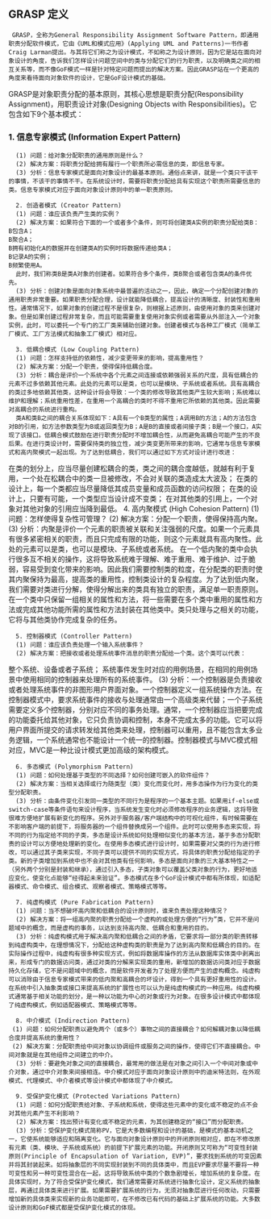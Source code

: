 ## GRASP 定义

```
 GRASP，全称为General Responsibility Assignment Software Pattern，即通用职责分配软件模式，它由《UML和模式应用》(Applying UML and Patterns)一书作者Craig Larman提出。与其将它们称之为设计模式，不如称之为设计原则，因为它是站在面向对象设计的角度，告诉我们怎样设计问题空间中的类与分配它们的行为职责，以及明确类之间的相互关系等，而不像GoF模式一样是针对特定问题而提出的解决方案。因此GRASP站在一个更高的角度来看待面向对象软件的设计，它是GoF设计模式的基础。
```

GRASP是对象职责分配的基本原则，其核心思想是职责分配(Responsibility Assignment)，用职责设计对象(Designing Objects with Responsibilities)。它包含如下9个基本模式：
 
###      1. 信息专家模式 (Information Expert Pattern)

      (1) 问题：给对象分配职责的通用原则是什么？
      (2) 解决方案：将职责分配给拥有履行一个职责所必需信息的类，即信息专家。
      (3) 分析：信息专家模式是面向对象设计的最基本原则。通俗点来讲，就是一个类只干该干的事情，不该干的事情不干。在系统设计时，需要将职责分配给具有实现这个职责所需要信息的类。信息专家模式对应于面向对象设计原则中的单一职责原则。
 
      2. 创造者模式 (Creator Pattern)
      (1) 问题：谁应该负责产生类的实例？
      (2) 解决方案：如果符合下面的一个或者多个条件，则可将创建类A实例的职责分配给类B：
	B包含A；
	B聚合A；
	B拥有初始化A的数据并在创建类A的实例时将数据传递给类A；
	B记录A的实例；
	B频繁使用A。
      此时，我们称类B是类A对象的创建者。如果符合多个条件，类B聚合或者包含类A的条件优先。
      (3) 分析：创建对象是面向对象系统中最普遍的活动之一，因此，确定一个分配创建对象的通用职责非常重要。如果职责分配合理，设计就能降低耦合，提高设计的清晰度、封装性和重用性。通常情况下，如果对象的创建过程不是很复杂，则根据上述原则，由使用对象的类来创建对象。但是如果创建过程非常复杂，而且可能需要重复使用对象实例或者需要从外部注入一个对象实例，此时，可以委托一个专门的工厂类来辅助创建对象。创建者模式与各种工厂模式（简单工厂模式、工厂方法模式和抽象工厂模式）相对应。
 
      3. 低耦合模式 (Low Coupling Pattern)
      (1) 问题：怎样支持低的依赖性，减少变更带来的影响，提高重用性？
      (2) 解决方案：分配一个职责，使得保持低耦合度。
      (3) 分析：耦合是评价一个系统中各个元素之间连接或依赖强弱关系的尺度，具有低耦合的元素不过多依赖其他元素。此处的元素可以是类，也可以是模块、子系统或者系统。具有高耦合的类过多地依赖其他类，这种设计将会导致：一个类的修改导致其他类产生较大影响；系统难以维护和理解；系统重用性差，在重用一个高耦合的类时不得不重用它所依赖的其他类。因此需要对高耦合的系统进行重构。
      类A和类B之间的耦合关系体现如下：A具有一个B类型的属性；A调用B的方法；A的方法包含对B的引用，如方法参数类型为B或返回类型为B；A是B的直接或者间接子类；B是一个接口，A实现了该接口。低耦合模式鼓励在进行职责分配时不增加耦合性，从而避免高耦合可能产生的不良后果。在进行类设计时，需要保持类的独立性，减少类变更所带来的影响，它通常与信息专家模式和高内聚模式一起出现。为了达到低耦合，我们可以通过如下方式对设计进行改进：
在类的划分上，应当尽量创建松耦合的类，类之间的耦合度越低，就越有利于复用，一个处在松耦合中的类一旦被修改，不会对关联的类造成太大波及；
在类的设计上，每一个类都应当尽量降低其成员变量和成员函数的访问权限；
在类的设计上，只要有可能，一个类型应当设计成不变类；
在对其他类的引用上，一个对象对其他对象的引用应当降到最低。
      4. 高内聚模式 (High Cohesion Pattern)
      (1) 问题：怎样使得复杂性可管理？
     (2) 解决方案：分配一个职责，使得保持高内聚。
      (3) 分析：内聚是评价一个元素的职责被关联和关注强弱的尺度。如果一个元素具有很多紧密相关的职责，而且只完成有限的功能，则这个元素就具有高内聚性。此处的元素可以是类，也可以是模块、子系统或者系统。
      在一个低内聚的类中会执行很多互不相关的操作，这将导致系统难于理解、难于重用、难于维护、过于脆弱，容易受到变化带来的影响。因此我们需要控制类的粒度，在分配类的职责时使其内聚保持为最高，提高类的重用性，控制类设计的复杂程度。为了达到低内聚，我们需要对类进行分解，使得分解出来的类具有独立的职责，满足单一职责原则。在一个类中只保留一组相关的属性和方法，将一些需要在多个类中重用的属性和方法或完成其他功能所需的属性和方法封装在其他类中。类只处理与之相关的功能，它将与其他类协作完成复杂的任务。
 
      5. 控制器模式 (Controller Pattern)
      (1) 问题：谁应该负责处理一个输入系统事件？
      (2) 解决方案：把接收或者处理系统事件消息的职责分配给一个类。这个类可以代表：
整个系统、设备或者子系统；
系统事件发生时对应的用例场景，在相同的用例场景中使用相同的控制器来处理所有的系统事件。
      (3) 分析：一个控制器是负责接收或者处理系统事件的非图形用户界面对象。一个控制器定义一组系统操作方法。在控制器模式中，要求系统事件的接收与处理通常由一个高级类来代替；一个子系统需要定义多个控制器，分别对应不同的事务处理。通常，一个控制器应当把要完成的功能委托给其他对象，它只负责协调和控制，本身不完成太多的功能。它可以将用户界面所提交的请求转发给其他类来处理，控制器可以重用，且不能包含太多业务逻辑，一个系统通常也不能设计一个统一的控制器。控制器模式与MVC模式相对应，MVC是一种比设计模式更加高级的架构模式。  
 
      6. 多态模式 (Polymorphism Pattern)
      (1) 问题：如何处理基于类型的不同选择？如何创建可嵌入的软件组件？
      (2) 解决方案：当相关选择或行为随类型（类）变化而变化时，用多态操作为行为变化的类型分配职责。
      (3) 分析：由条件变化引发同一类型的不同行为是程序的一个基本主题。如果用if-else或switch-case等条件语句来设计程序，当系统发生变化时必须修改程序的业务逻辑，这将导致很难方便地扩展有新变化的程序。另外对于服务器/客户端结构中的可视化组件，有时候需要在不影响客户端的前提下，将服务器的一个组件替换成另一个组件。此时可以使用多态来实现，将不同的行为指定给不同的子类，多态是设计系统如何处理相似变化的基本方法，基于多态分配职责的设计可以方便地处理新的变化。在使用多态模式进行设计时，如果需要对父类的行为进行修改，可以通过其子类来实现，不同子类可以提供不同的实现方式，将具体的职责分配给指定的子类。新的子类增加到系统中也不会对其他类有任何影响，多态是面向对象的三大基本特性之一（另外两个分别是封装和继承），通过引入多态，子类对象可以覆盖父类对象的行为，更好地适应变化，使变化点能够“经得起未来验证”。多态模式在多个GoF设计模式中都有所体现，如适配器模式、命令模式、组合模式、观察者模式、策略模式等等。
 
      7. 纯虚构模式 (Pure Fabrication Pattern)
      (1) 问题：当不想破坏高内聚和低耦合的设计原则时，谁来负责处理这种情况？
      (2) 解决方案：将一组高内聚的职责分配给一个虚构的或处理方便的“行为”类，它并不是问题域中的概念，而是虚构的事务，以达到支持高内聚、低耦合和重用的目的。
      (3) 分析：纯虚构模式用于解决高内聚和低耦合之间的矛盾，它要求将一部分类的职责转移到纯虚构类中，在理想情况下，分配给这种虚构类的职责是为了达到高内聚和低耦合的目的。在实际操作过程中，纯虚构有很多种实现方式，例如将数据库操作的方法从数据库实体类中剥离出来，形成专门的数据访问类，通过对类的分解来实现类的重用，新增加的数据访问类对应于数据持久化存储，它不是问题域中的概念，而是软件开发者为了处理方便而产生的虚构概念。纯虚构可以消除由于信息专家模式带来的低内聚和高耦合的坏设计，得到一个具有更好重用性的设计。在系统中引入抽象类或接口来提高系统的扩展性也可以认为是纯虚构模式的一种应用。纯虚构模式通常基于相关功能的划分，是一种以功能为中心的对象或行为对象。在很多设计模式中都体现了纯虚构模式，例如适配器模式、策略模式等等。
 
      8. 中介模式 (Indirection Pattern)
     (1) 问题：如何分配职责以避免两个（或多个）事物之间的直接耦合？如何解耦对象以降低耦合度并提高系统的重用性？
     (2) 解决方案：分配职责给中间对象以协调组件或服务之间的操作，使得它们不直接耦合。中间对象就是在其他组件之间建立的中介。
      (3) 分析：要避免对象之间的直接耦合，最常用的做法是在对象之间引入一个中间对象或中介对象，通过中介对象来间接相连。中介模式对应于面向对象设计原则中的迪米特法则，在外观模式、代理模式、中介者模式等设计模式中都体现了中介模式。
 
      9. 受保护变化模式 (Protected Variations Pattern)
      (1) 问题：如何分配职责给对象、子系统和系统，使得这些元素中的变化或不稳定的点不会对其他元素产生不利影响？
      (2) 解决方案：找出预计有变化或不稳定的元素，为其创建稳定的“接口”而分配职责。
      (3) 分析：受保护变化模式简称PV，它是大多数编程和设计的基础，是模式的基本动机之一，它使系统能够适应和隔离变化。它与面向对象设计原则中的开闭原则相对应，即在不修改原有元素（类、模块、子系统或系统）的前提下扩展元素的功能。开闭原则又可称为“可变性封装原则(Principle of Encapsulation of Variation, EVP)”，要求找到系统的可变因素并将其封装起来。如将抽象层的不同实现封装到不同的具体类中，而且EVP要求尽量不要将一种可变性和另一种可变性混合在一起，这将导致系统中类的个数急剧增长，增加系统的复杂度。在具体实现时，为了符合受保护变化模式，我们通常需要对系统进行抽象化设计，定义系统的抽象层，再通过具体类来进行扩展。如果需要扩展系统的行为，无须对抽象层进行任何改动，只需要增加新的具体类来实现新的业务功能即可，在不修改已有代码的基础上扩展系统的功能。大多数设计原则和GoF模式都是受保护变化模式的体现。
